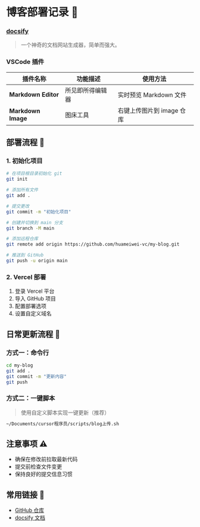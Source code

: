 # 博客部署记录 📝


### [docsify](https://docsify.js.org/#/zh-cn)
> 一个神奇的文档网站生成器，简单而强大。


### VSCode 插件
| 插件名称 | 功能描述 | 使用方法 |
|---------|---------|---------|
| **Markdown Editor** | 所见即所得编辑器 | 实时预览 Markdown 文件 |
| **Markdown Image** | 图床工具 | 右键上传图片到 image 仓库 |

## 部署流程 🚀

### 1. 初始化项目
```bash
# 在项目根目录初始化 git
git init

# 添加所有文件
git add .

# 提交更改
git commit -m "初始化项目"

# 创建并切换到 main 分支
git branch -M main

# 添加远程仓库
git remote add origin https://github.com/huameiwei-vc/my-blog.git

# 推送到 GitHub
git push -u origin main
```

### 2. Vercel 部署
1. 登录 Vercel 平台
2. 导入 GitHub 项目
3. 配置部署选项
4. 设置自定义域名

## 日常更新流程 🔄

### 方式一：命令行
```bash
cd my-blog
git add .
git commit -m "更新内容"
git push
```

### 方式二：一键脚本
> 使用自定义脚本实现一键更新（推荐）
```bash
~/Documents/cursor程序员/scripts/blog上传.sh
```

## 注意事项 ⚠️
- 确保在修改前拉取最新代码
- 提交前检查文件变更
- 保持良好的提交信息习惯

## 常用链接 🔗
- [GitHub 仓库](https://github.com/huameiwei-vc/my-blog)
- [docsify 文档](https://docsify.js.org/#/zh-cn)
